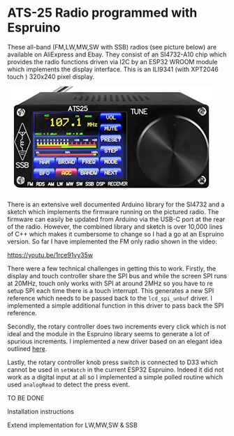 # ATS-25 Radio programmed with Espruino

These all-band (FM,LW,MW,SW with SSB) radios (see picture below) are available on AliExpress and Ebay. They consist of an SI4732-A10 chip which provides the radio functions driven via I2C by an ESP32 WROOM module which implements the display interface. This is an ILI9341 (with XPT2046 touch ) 320x240 pixel display.

![](image/ats25.jpg)

There is an extensive well documented Arduino library for the SI4732 and a sketch which implements the firmware running on the pictured radio. The firmware can easily be updated from Arduino via the USB-C port at the rear of the radio. However, the combined library and sketch  is over 10,000 lines of C++ which makes it cumbersome to change so I had a go at an Espruino version. So far I have implemented the FM only radio shown in the video:

https://youtu.be/1rce91vy35w

There were a few technical challenges in getting this to work. Firstly, the display and touch controller share the SPI bus and while the screen SPI runs at 20MHz, touch only works with SPI at around 2MHz so you have to re setup SPI each time there is a touch interrupt. This generates a new SPI reference which needs to be passed back to the `lcd_spi_unbuf` driver. I implemented a simple additional function in this driver to pass back the SPI reference. 

Secondly, the rotary controller does two increments every click which is not ideal and the module in the Espruino library seems to generate a lot of spurious increments. I implemented a new driver based on an elegant idea outlined [here](http://www.technoblogy.com/show?1YHJ).

Lastly, the rotary controller knob press switch is connected to D33 which cannot be used in `setWatch` in the current ESP32 Espruino. Indeed it did not work as a digital input at all so I implemented a simple polled routine which used `analogRead` to detect the press event.

TO BE DONE

Installation instructions

Extend implementation for LW,MW,SW & SSB





